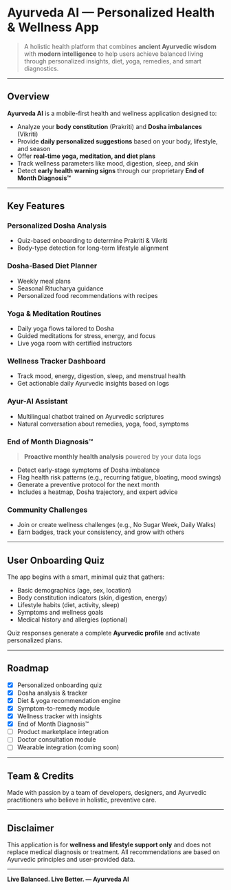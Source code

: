 # Ayurveda AI — Personalized Health & Wellness App

> A holistic health platform that combines **ancient Ayurvedic wisdom** with **modern intelligence** to help users achieve balanced living through personalized insights, diet, yoga, remedies, and smart diagnostics.

---

##  Overview

**Ayurveda AI** is a mobile-first health and wellness application designed to:
- Analyze your **body constitution** (Prakriti) and **Dosha imbalances** (Vikriti)
- Provide **daily personalized suggestions** based on your body, lifestyle, and season
- Offer **real-time yoga, meditation, and diet plans**
- Track wellness parameters like mood, digestion, sleep, and skin
- Detect **early health warning signs** through our proprietary **End of Month Diagnosis™**

---

##  Key Features

###  Personalized Dosha Analysis
- Quiz-based onboarding to determine Prakriti & Vikriti
- Body-type detection for long-term lifestyle alignment

###  Dosha-Based Diet Planner
- Weekly meal plans
- Seasonal Ritucharya guidance
- Personalized food recommendations with recipes

###  Yoga & Meditation Routines
- Daily yoga flows tailored to Dosha
- Guided meditations for stress, energy, and focus
- Live yoga room with certified instructors

###  Wellness Tracker Dashboard
- Track mood, energy, digestion, sleep, and menstrual health
- Get actionable daily Ayurvedic insights based on logs

###  Ayur-AI Assistant
- Multilingual chatbot trained on Ayurvedic scriptures
- Natural conversation about remedies, yoga, food, symptoms

###  End of Month Diagnosis™ 
> **Proactive monthly health analysis** powered by your data logs

- Detect early-stage symptoms of Dosha imbalance
- Flag health risk patterns (e.g., recurring fatigue, bloating, mood swings)
- Generate a preventive protocol for the next month
- Includes a heatmap, Dosha trajectory, and expert advice

###  Community Challenges
- Join or create wellness challenges (e.g., No Sugar Week, Daily Walks)
- Earn badges, track your consistency, and grow with others

---

##  User Onboarding Quiz

The app begins with a smart, minimal quiz that gathers:
- Basic demographics (age, sex, location)
- Body constitution indicators (skin, digestion, energy)
- Lifestyle habits (diet, activity, sleep)
- Symptoms and wellness goals
- Medical history and allergies (optional)

Quiz responses generate a complete **Ayurvedic profile** and activate personalized plans.

---


##  Roadmap

- [x] Personalized onboarding quiz
- [x] Dosha analysis & tracker
- [x] Diet & yoga recommendation engine
- [x] Symptom-to-remedy module
- [x] Wellness tracker with insights
- [x] End of Month Diagnosis™
- [ ] Product marketplace integration
- [ ] Doctor consultation module
- [ ] Wearable integration (coming soon)

---

##  Team & Credits

Made with passion by a team of developers, designers, and Ayurvedic practitioners who believe in holistic, preventive care.

---

##  Disclaimer

This application is for **wellness and lifestyle support only** and does not replace medical diagnosis or treatment. All recommendations are based on Ayurvedic principles and user-provided data.

---

**Live Balanced. Live Better. — Ayurveda AI**
